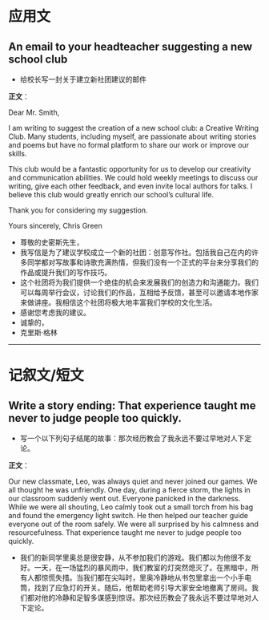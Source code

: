 # 应用文

## An email to your headteacher suggesting a new school club
- 给校长写一封关于建立新社团建议的邮件

**正文**：

Dear Mr. Smith,

I am writing to suggest the creation of a new school club: a Creative Writing Club. Many students, including myself, are passionate about writing stories and poems but have no formal platform to share our work or improve our skills.

This club would be a fantastic opportunity for us to develop our creativity and communication abilities. We could hold weekly meetings to discuss our writing, give each other feedback, and even invite local authors for talks. I believe this club would greatly enrich our school’s cultural life.

Thank you for considering my suggestion.

Yours sincerely,
Chris Green

- 尊敬的史密斯先生，
- 我写信是为了建议学校成立一个新的社团：创意写作社。包括我自己在内的许多同学都对写故事和诗歌充满热情，但我们没有一个正式的平台来分享我们的作品或提升我们的写作技巧。
- 这个社团将为我们提供一个绝佳的机会来发展我们的创造力和沟通能力。我们可以每周举行会议，讨论我们的作品，互相给予反馈，甚至可以邀请本地作家来做讲座。我相信这个社团将极大地丰富我们学校的文化生活。
- 感谢您考虑我的建议。
- 诚挚的，
- 克里斯·格林

---

# 记叙文/短文

## Write a story ending: That experience taught me never to judge people too quickly.
- 写一个以下列句子结尾的故事：那次经历教会了我永远不要过早地对人下定论。

**正文**：

Our new classmate, Leo, was always quiet and never joined our games. We all thought he was unfriendly. One day, during a fierce storm, the lights in our classroom suddenly went out. Everyone panicked in the darkness. While we were all shouting, Leo calmly took out a small torch from his bag and found the emergency light switch. He then helped our teacher guide everyone out of the room safely. We were all surprised by his calmness and resourcefulness. That experience taught me never to judge people too quickly.

- 我们的新同学里奥总是很安静，从不参加我们的游戏。我们都以为他很不友好。一天，在一场猛烈的暴风雨中，我们教室的灯突然熄灭了。在黑暗中，所有人都惊慌失措。当我们都在尖叫时，里奥冷静地从书包里拿出一个小手电筒，找到了应急灯的开关。随后，他帮助老师引导大家安全地撤离了房间。我们都对他的冷静和足智多谋感到惊讶。那次经历教会了我永远不要过早地对人下定论。
